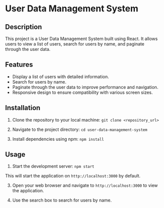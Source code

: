 # User Data Management System

## Description
This project is a User Data Management System built using React. It allows users to view a list of users, search for users by name, and paginate through the user data.

## Features
- Display a list of users with detailed information.
- Search for users by name.
- Paginate through the user data to improve performance and navigation.
- Responsive design to ensure compatibility with various screen sizes.

## Installation
1. Clone the repository to your local machine:
`git clone <repository_url>`

2. Navigate to the project directory:
`cd user-data-management-system`

3. Install dependencies using npm:
`npm install`

## Usage
1. Start the development server:
`npm start`

This will start the application on `http://localhost:3000` by default.

3. Open your web browser and navigate to `http://localhost:3000` to view the application.
   
4. Use the search box to search for users by name.
